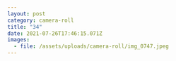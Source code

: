 ```yaml
---
layout: post
category: camera-roll
title: "34"
date: 2021-07-26T17:46:15.071Z
images:
  - file: /assets/uploads/camera-roll/img_0747.jpeg
---
```

